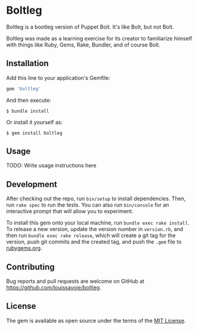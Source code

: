 # Boltleg

Boltleg is a bootleg version of Puppet Bolt. It's like Bolt, but not Bolt.

Boltleg was made as a learning exercise for its creator to familiarize himself with things like Ruby, Gems, Rake, Bundler, and of course Bolt.

## Installation

Add this line to your application's Gemfile:

```ruby
gem 'boltleg'
```

And then execute:

    $ bundle install

Or install it yourself as:

    $ gem install boltleg

## Usage

TODO: Write usage instructions here

## Development

After checking out the repo, run `bin/setup` to install dependencies. Then, run `rake spec` to run the tests. You can also run `bin/console` for an interactive prompt that will allow you to experiment.

To install this gem onto your local machine, run `bundle exec rake install`. To release a new version, update the version number in `version.rb`, and then run `bundle exec rake release`, which will create a git tag for the version, push git commits and the created tag, and push the `.gem` file to [rubygems.org](https://rubygems.org).

## Contributing

Bug reports and pull requests are welcome on GitHub at https://github.com/louissavoie/boltleg.

## License

The gem is available as open source under the terms of the [MIT License](https://opensource.org/licenses/MIT).
